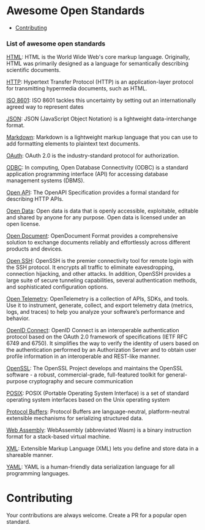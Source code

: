 # Awesome Open Standards

- [Contributing](#contributing)

### List of awesome open standards

[HTML](https://html.spec.whatwg.org/multipage/): HTML is the World Wide Web's core markup language. Originally, HTML was primarily designed as a language for semantically describing scientific documents.

[HTTP](https://developer.mozilla.org/en-US/docs/Web/HTTP): Hypertext Transfer Protocol (HTTP) is an application-layer protocol for transmitting hypermedia documents, such as HTML.

[ISO 8601](https://www.iso.org/iso-8601-date-and-time-format.html): ISO 8601 tackles this uncertainty by setting out an internationally agreed way to represent dates

[JSON](https://www.json.org/json-en.html): JSON (JavaScript Object Notation) is a lightweight data-interchange format.

[Markdown](https://www.markdownguide.org/getting-started/): Markdown is a lightweight markup language that you can use to add formatting elements to plaintext text documents.

[OAuth](https://oauth.net/2/): OAuth 2.0 is the industry-standard protocol for authorization.

[ODBC](https://en.wikipedia.org/wiki/Open_Database_Connectivity): In computing, Open Database Connectivity (ODBC) is a standard application programming interface (API) for accessing database management systems (DBMS).

[Open API](https://www.openapis.org/): The OpenAPI Specification provides a formal standard for describing HTTP APIs.

[Open Data](https://en.wikipedia.org/wiki/Open_data): Open data is data that is openly accessible, exploitable, editable and shared by anyone for any purpose. Open data is licensed under an open license.

[Open Document](https://opendocumentformat.org/): OpenDocument Format provides a comprehensive solution to exchange documents reliably and effortlessly across different products and devices.

[Open SSH](https://www.openssh.com/): OpenSSH is the premier connectivity tool for remote login with the SSH protocol. It encrypts all traffic to eliminate eavesdropping, connection hijacking, and other attacks. In addition, OpenSSH provides a large suite of secure tunneling capabilities, several authentication methods, and sophisticated configuration options.

[Open Telemetry](https://opentelemetry.io/): OpenTelemetry is a collection of APIs, SDKs, and tools. Use it to instrument, generate, collect, and export telemetry data (metrics, logs, and traces) to help you analyze your software’s performance and behavior.

[OpenID Connect](https://openid.net/developers/how-connect-works/): OpenID Connect is an interoperable authentication protocol based on the OAuth 2.0 framework of specifications (IETF RFC 6749 and 6750). It simplifies the way to verify the identity of users based on the authentication performed by an Authorization Server and to obtain user profile information in an interoperable and REST-like manner.

[OpenSSL](https://www.openssl.org/): The OpenSSL Project develops and maintains the OpenSSL software - a robust, commercial-grade, full-featured toolkit for general-purpose cryptography and secure communication

[POSIX](https://www.linux.org/): POSIX (Portable Operating System Interface) is a set of standard operating system interfaces based on the Unix operating system

[Protocol Buffers](https://protobuf.dev/): Protocol Buffers are language-neutral, platform-neutral extensible mechanisms for serializing structured data.

[Web Assembly](https://webassembly.org/): WebAssembly (abbreviated Wasm) is a binary instruction format for a stack-based virtual machine.

[XML](https://aws.amazon.com/what-is/xml/): Extensible Markup Language (XML) lets you define and store data in a shareable manner.

[YAML](https://yaml.org/): YAML is a human-friendly data serialization
  language for all programming languages.



# Contributing

Your contributions are always welcome. Create a PR for a popular open standard.